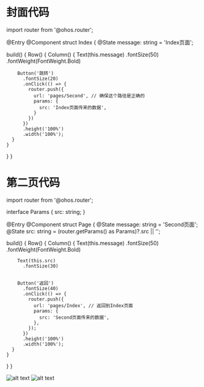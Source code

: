 # 封面代码
import router from '@ohos.router';

@Entry
@Component
struct Index {
  @State message: string = 'Index页面';

  build() {
    Row() {
      Column() {
        Text(this.message)
          .fontSize(50)
          .fontWeight(FontWeight.Bold)


        Button('跳转')
          .fontSize(20)
          .onClick(() => {
            router.push({
              url: 'pages/Second', // 确保这个路径是正确的
              params: {
                src: 'Index页面传来的数据',
              }
            })
          })
          .height('100%')
          .width('100%');
      }
    }
  }
}

# 第二页代码
import router from '@ohos.router';

interface Params {
  src: string;
}

@Entry
@Component
struct Page {
  @State message: string = 'Second页面';
  @State src: string = (router.getParams() as Params)?.src || '';

  build() {
    Row() {
      Column() {
        Text(this.message)
          .fontSize(50)
          .fontWeight(FontWeight.Bold)

        Text(this.src)
          .fontSize(30)


        Button('返回')
          .fontSize(40)
          .onClick(() => {
            router.push({
              url: 'pages/Index', // 返回到Index页面
              params: {
                src: 'Second页面传来的数据',
              },
            });
          })
          .height('100%')
          .width('100%');
      }
    }
  }
}

![alt text](0a9e6d51457a9cb9ca6cbf5f72e876be.jpeg)
![alt text](59bfa70fe09786a60b9741def4a0604a.jpeg)